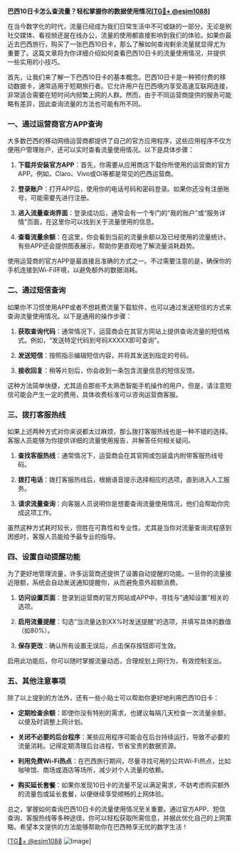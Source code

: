 **巴西10日卡怎么查流量？轻松掌握你的数据使用情况[[TG💪+ @esim1088](https://t.me/s/esim1088)]**

在当今数字化的时代，流量已经成为我们日常生活中不可或缺的一部分。无论是刷社交媒体、看视频还是在线办公，流量的使用都直接影响到我们的体验。如果你最近去巴西旅行，购买了一张巴西10日卡，那么了解如何查询剩余流量就显得尤为重要了。这篇文章将为你详细介绍如何查看巴西10日卡的流量使用情况，并提供一些实用的小技巧。

首先，让我们来了解一下巴西10日卡的基本概念。巴西10日卡是一种预付费的移动数据卡，通常适用于短期旅行者。它允许用户在巴西境内享受高速互联网连接，非常适合需要在短时间内频繁上网的人群。然而，由于不同运营商提供的服务可能略有差异，因此查询流量的方法也可能有所不同。

### **一、通过运营商官方APP查询**

大多数巴西的移动网络运营商都提供了自己的官方应用程序，这些应用程序不仅方便用户管理账户，还可以实时查看流量使用情况。以下是具体步骤：

1. **下载并安装官方APP**：首先，你需要从应用商店下载你所使用的运营商的官方APP。例如，Claro、Vivo或Oi等都是常见的巴西运营商。
   
2. **登录账户**：打开APP后，使用你的电话号码和密码登录。如果你还没有注册账号，可能需要先进行注册。

3. **进入流量查询界面**：登录成功后，通常会有一个专门的“我的账户”或“服务详情”页面，在这里你可以找到关于流量使用的信息。

4. **查看流量余额**：在这里，你会看到当前的流量余额以及已经使用的流量统计。有些APP还会提供图表展示，帮助你更直观地了解流量消耗趋势。

使用运营商的官方APP是最直接且准确的方式之一。不过需要注意的是，确保你的手机连接到Wi-Fi环境，以避免额外的数据消耗。

### **二、通过短信查询**

如果你不习惯使用APP或者不想耗费流量下载软件，也可以通过发送短信的方式来查询流量使用情况。以下是通用的操作步骤：

1. **获取查询代码**：通常情况下，运营商会在其官方网站上提供查询流量的短信格式。例如，“发送特定代码到号码XXXXX即可查询”。

2. **发送短信**：按照指示编辑短信内容，并将其发送到指定的号码。

3. **接收回复**：稍等片刻后，你会收到一条包含流量信息的短信反馈。

这种方法简单快捷，尤其适合那些不太熟悉智能手机操作的用户。但是，请注意短信可能会产生一定的费用，具体收费标准可以咨询运营商客服。

### **三、拨打客服热线**

如果上述两种方式对你来说都太过麻烦，那么拨打客服热线也是一种不错的选择。客服人员能够为你提供详细的流量使用报告，并解答任何相关疑问。

1. **查找客服热线**：通常情况下，运营商会在其官网或包装盒内附带客服热线号码。

2. **拨打电话**：拨打客服热线后，根据语音提示选择相应的选项，直到进入人工服务。

3. **请求流量查询**：向客服人员说明你是想要查询流量使用情况，他们会帮助你完成这项工作。

虽然这种方式耗时较长，但胜在可靠性和专业性。尤其是当你对流量查询流程感到困惑时，客服人员能给予最专业的指导。

### **四、设置自动提醒功能**

为了更好地管理流量，许多运营商还提供了设置自动提醒的功能。一旦你的流量接近限额，系统会自动发送通知提醒你，从而避免意外超额消费。

1. **访问设置页面**：登录到运营商的官方网站或APP中，寻找与“通知设置”相关的选项。

2. **启用流量提醒**：勾选“当流量达到XX%时发送提醒”的选项，并填写具体的数值（如80%）。

3. **保存更改**：确认所有设置无误后，点击保存按钮即可生效。

启用此功能后，你可以随时掌握流量动态，合理规划上网行为，有效控制支出。

### **五、其他注意事项**

除了以上提到的方法外，还有一些小贴士可以帮助你更好地利用巴西10日卡：

- **定期检查余额**：即使你没有特别的需求，也建议每隔几天检查一次流量余额，以便及时调整上网计划。
  
- **关闭不必要的后台程序**：某些应用程序可能会在后台持续运行，导致不必要的流量消耗。记得定期清理后台进程，节省宝贵的数据资源。

- **利用免费Wi-Fi热点**：在巴西旅行期间，尽量寻找可用的公共Wi-Fi热点，比如咖啡馆、商场或酒店等场所，减少对个人流量的依赖。

- **购买延长套餐**：如果你发现10日卡的流量不足以满足需求，不妨考虑购买额外的流量包或延长套餐，以便继续享受顺畅的上网体验。

总之，掌握如何查询巴西10日卡的流量使用情况至关重要。通过官方APP、短信查询、客服热线等多种途径，你可以轻松获取所需信息，并据此优化自己的上网策略。希望本文提供的方法能够帮助你在巴西畅享无忧的数字生活！

[[TG💪+ @esim1088](https://t.me/s/esim1088) ![Image](https://i.postimg.cc/4NQfJmqS/Snipaste-2025-05-13-00-14-12.png)]